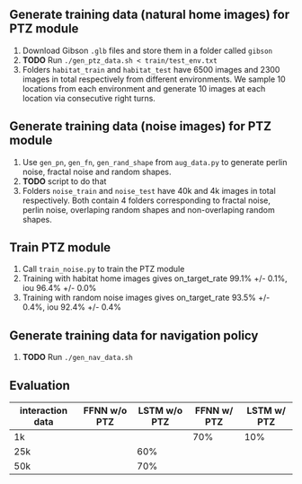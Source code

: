 ## Generate training data (natural home images) for PTZ module

1. Download Gibson `.glb` files and store them in a folder called `gibson`
2. **TODO** Run `./gen_ptz_data.sh < train/test_env.txt`
3. Folders `habitat_train` and `habitat_test` have 6500 images and 2300 images in total respectively from different environments. We sample 10 locations from each environment and generate 10 images at each location via consecutive right turns.

## Generate training data (noise images) for PTZ module

1. Use `gen_pn`, `gen_fn`, `gen_rand_shape` from `aug_data.py` to generate perlin noise, fractal noise and random shapes. 
2. **TODO** script to do that 
3. Folders `noise_train` and `noise_test` have 40k and 4k images in total respectively. Both contain 4 folders corresponding to fractal noise, perlin noise, overlaping random shapes and non-overlaping random shapes. 

## Train PTZ module

1. Call `train_noise.py` to train the PTZ module
2. Training with habitat home images gives on_target_rate 99.1% +/- 0.1%, iou 96.4% +/- 0.0%
3. Training with random noise images gives on_target_rate 93.5% +/- 0.4%, iou 92.4% +/- 0.4%

## Generate training data for navigation policy

1. **TODO** Run `./gen_nav_data.sh`

## Evaluation 

| interaction data |FFNN w/o PTZ |LSTM w/o PTZ |FFNN w/ PTZ |LSTM w/ PTZ|
|------------------|-------------|-------------|------------|-----------| 
| 1k               |             |             | 70%        | 10%       |
| 25k              |             | 60%         |            |           |
| 50k              |             | 70%         |            |           |